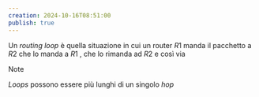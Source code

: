 ```yaml
---
creation: 2024-10-16T08:51:00
publish: true
---
```

Un *routing loop* è quella situazione in cui un router $R1$ manda il pacchetto a $R2$ che lo manda a $R1$ , che lo rimanda ad $R2$ e così via 

>[!note] 
>*Loops* possono essere più lunghi di un singolo *hop*